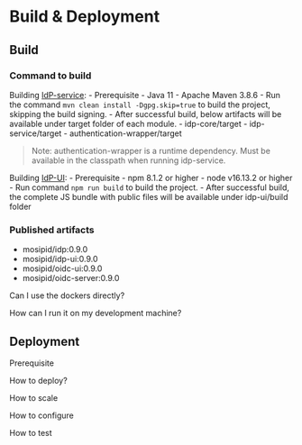# Build & Deployment

## Build

### Command to build

Building [IdP-service](https://github.com/mosip/idp/tree/0.9.0):
    - Prerequisite
         - Java 11
         - Apache Maven 3.8.6
    - Run the command `mvn clean install -Dgpg.skip=true` to build the project, skipping the build signing.
    - After successful build, below artifacts will be available under target folder of each module.
         - idp-core/target
         - idp-service/target
         - authentication-wrapper/target

> Note: authentication-wrapper is a runtime dependency. Must be available in the classpath when running idp-service.

Building [IdP-UI](https://github.com/mosip/idp-ui/tree/0.9.0):
    - Prerequisite
      - npm 8.1.2 or higher
      - node v16.13.2 or higher
      - Run command `npm run build` to build the project.
      - After successful build, the complete JS bundle with public files will be available under idp-ui/build folder
    
### Published artifacts

* mosipid/idp:0.9.0
* mosipid/idp-ui:0.9.0
* mosipid/oidc-ui:0.9.0
* mosipid/oidc-server:0.9.0

Can I use the dockers directly?

How can I run it on my development machine?

## Deployment

Prerequisite

How to deploy?

How to scale

How to configure

How to test
